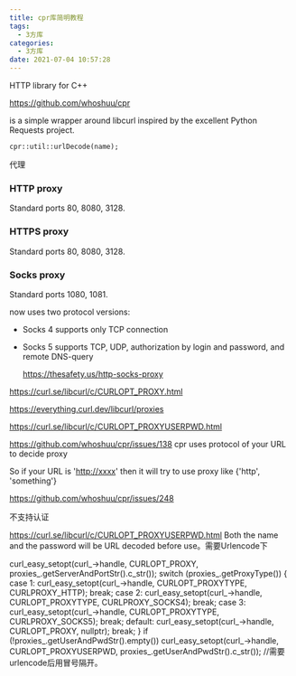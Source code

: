 ```yaml
---
title: cpr库简明教程
tags:
  - 3方库
categories:
  - 3方库
date: 2021-07-04 10:57:28
---
```


HTTP library for C++

https://github.com/whoshuu/cpr

is a simple wrapper around libcurl inspired by the excellent Python Requests project.

```
cpr::util::urlDecode(name);
```



代理

### HTTP proxy

Standard ports 80, 8080, 3128.

### HTTPS proxy

Standard ports 80, 8080, 3128.

### Socks proxy

Standard ports 1080, 1081.

now uses two protocol versions:

- Socks 4 supports only TCP connection

- Socks 5 supports TCP, UDP, authorization by login and password, and remote DNS-query

  https://thesafety.us/http-socks-proxy



https://curl.se/libcurl/c/CURLOPT_PROXY.html

https://everything.curl.dev/libcurl/proxies

https://curl.se/libcurl/c/CURLOPT_PROXYUSERPWD.html

https://github.com/whoshuu/cpr/issues/138  cpr uses protocol of your URL to decide proxy 



So if your URL is '[http://xxxx](http://xxxx/)' then it will try to use proxy like {'http', 'something'}



https://github.com/whoshuu/cpr/issues/248

不支持认证





https://curl.se/libcurl/c/CURLOPT_PROXYUSERPWD.html Both the name and the password will be URL decoded before use。需要Urlencode下



curl_easy_setopt(curl_->handle, CURLOPT_PROXY, proxies_.getServerAndPortStr().c_str());
        switch (proxies_.getProxyType()) {
            case 1:
                curl_easy_setopt(curl_->handle, CURLOPT_PROXYTYPE, CURLPROXY_HTTP);
                break;
            case 2:
                curl_easy_setopt(curl_->handle, CURLOPT_PROXYTYPE, CURLPROXY_SOCKS4);
                break;
            case 3:
                curl_easy_setopt(curl_->handle, CURLOPT_PROXYTYPE, CURLPROXY_SOCKS5);
                break;
            default:
                curl_easy_setopt(curl_->handle, CURLOPT_PROXY, nullptr);
                break;
        }
        if (!proxies_.getUserAndPwdStr().empty())
            curl_easy_setopt(curl_->handle, CURLOPT_PROXYUSERPWD, proxies_.getUserAndPwdStr().c_str()); //需要urlencode后用冒号隔开。